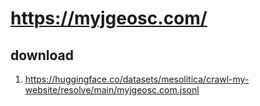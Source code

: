 # https://myjgeosc.com/

## download

1. https://huggingface.co/datasets/mesolitica/crawl-my-website/resolve/main/myjgeosc.com.jsonl